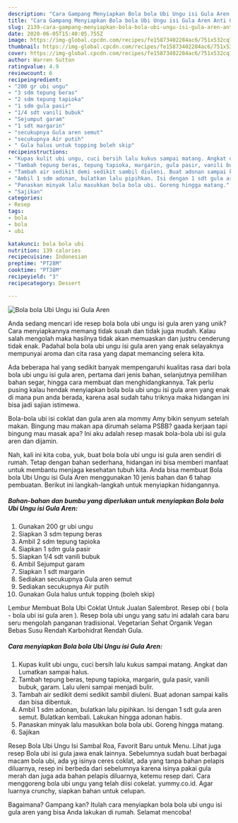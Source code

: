```yaml
---
description: "Cara Gampang Menyiapkan Bola bola Ubi Ungu isi Gula Aren Anti Gagal"
title: "Cara Gampang Menyiapkan Bola bola Ubi Ungu isi Gula Aren Anti Gagal"
slug: 2139-cara-gampang-menyiapkan-bola-bola-ubi-ungu-isi-gula-aren-anti-gagal
date: 2020-06-05T15:40:05.755Z
image: https://img-global.cpcdn.com/recipes/fe15873402284ac6/751x532cq70/bola-bola-ubi-ungu-isi-gula-aren-foto-resep-utama.jpg
thumbnail: https://img-global.cpcdn.com/recipes/fe15873402284ac6/751x532cq70/bola-bola-ubi-ungu-isi-gula-aren-foto-resep-utama.jpg
cover: https://img-global.cpcdn.com/recipes/fe15873402284ac6/751x532cq70/bola-bola-ubi-ungu-isi-gula-aren-foto-resep-utama.jpg
author: Warren Sutton
ratingvalue: 4.9
reviewcount: 6
recipeingredient:
- "200 gr ubi ungu"
- "3 sdm tepung beras"
- "2 sdm tepung tapioka"
- "1 sdm gula pasir"
- "1/4 sdt vanili bubuk"
- "Sejumput garam"
- "1 sdt margarin"
- "secukupnya Gula aren semut"
- "secukupnya Air putih"
- " Gula halus untuk topping boleh skip"
recipeinstructions:
- "Kupas kulit ubi ungu, cuci bersih lalu kukus sampai matang. Angkat dan Lumatkan sampai halus."
- "Tambah tepung beras, tepung tapioka, margarin, gula pasir, vanili bubuk, garam. Lalu uleni sampai menjadi bulir."
- "Tambah air sedikit demi sedikit sambil diuleni. Buat adonan sampai kalis dan bisa dibentuk."
- "Ambil 1 sdm adonan, bulatkan lalu pipihkan. Isi dengan 1 sdt gula aren semut. Bulatkan kembali. Lakukan hingga adonan habis."
- "Panaskan minyak lalu masukkan bola bola ubi. Goreng hingga matang."
- "Sajikan"
categories:
- Resep
tags:
- bola
- bola
- ubi

katakunci: bola bola ubi 
nutrition: 139 calories
recipecuisine: Indonesian
preptime: "PT28M"
cooktime: "PT38M"
recipeyield: "3"
recipecategory: Dessert

---
```



![Bola bola Ubi Ungu isi Gula Aren](https://img-global.cpcdn.com/recipes/fe15873402284ac6/751x532cq70/bola-bola-ubi-ungu-isi-gula-aren-foto-resep-utama.jpg)

Anda sedang mencari ide resep bola bola ubi ungu isi gula aren yang unik? Cara menyiapkannya memang tidak susah dan tidak juga mudah. Kalau salah mengolah maka hasilnya tidak akan memuaskan dan justru cenderung tidak enak. Padahal bola bola ubi ungu isi gula aren yang enak selayaknya mempunyai aroma dan cita rasa yang dapat memancing selera kita.

Ada beberapa hal yang sedikit banyak mempengaruhi kualitas rasa dari bola bola ubi ungu isi gula aren, pertama dari jenis bahan, selanjutnya pemilihan bahan segar, hingga cara membuat dan menghidangkannya. Tak perlu pusing kalau hendak menyiapkan bola bola ubi ungu isi gula aren yang enak di mana pun anda berada, karena asal sudah tahu triknya maka hidangan ini bisa jadi sajian istimewa.

Bola-bola ubi isi coklat dan gula aren ala mommy Amy bikin senyum setelah makan. Bingung mau makan apa dirumah selama PSBB? gaada kerjaan tapi bingung mau masak apa? Ini aku adalah resep masak bola-bola ubi isi gula aren dan dijamin.


Nah, kali ini kita coba, yuk, buat bola bola ubi ungu isi gula aren sendiri di rumah. Tetap dengan bahan sederhana, hidangan ini bisa memberi manfaat untuk membantu menjaga kesehatan tubuh kita. Anda bisa membuat Bola bola Ubi Ungu isi Gula Aren menggunakan 10 jenis bahan dan 6 tahap pembuatan. Berikut ini langkah-langkah untuk menyiapkan hidangannya.

<!--inarticleads1-->

##### Bahan-bahan dan bumbu yang diperlukan untuk menyiapkan Bola bola Ubi Ungu isi Gula Aren:

1. Gunakan 200 gr ubi ungu
1. Siapkan 3 sdm tepung beras
1. Ambil 2 sdm tepung tapioka
1. Siapkan 1 sdm gula pasir
1. Siapkan 1/4 sdt vanili bubuk
1. Ambil Sejumput garam
1. Siapkan 1 sdt margarin
1. Sediakan secukupnya Gula aren semut
1. Sediakan secukupnya Air putih
1. Gunakan  Gula halus untuk topping (boleh skip)


Lembur Membuat Bola Ubi Coklat Untuk Jualan Salembrot. Resep obi ( bola - bola ubi isi gula aren ). Resep bola ubi ungu yang satu ini adalah cara baru seru mengolah panganan tradisional. Vegetarian Sehat Organik Vegan Bebas Susu Rendah Karbohidrat Rendah Gula. 

<!--inarticleads2-->

##### Cara menyiapkan Bola bola Ubi Ungu isi Gula Aren:

1. Kupas kulit ubi ungu, cuci bersih lalu kukus sampai matang. Angkat dan Lumatkan sampai halus.
1. Tambah tepung beras, tepung tapioka, margarin, gula pasir, vanili bubuk, garam. Lalu uleni sampai menjadi bulir.
1. Tambah air sedikit demi sedikit sambil diuleni. Buat adonan sampai kalis dan bisa dibentuk.
1. Ambil 1 sdm adonan, bulatkan lalu pipihkan. Isi dengan 1 sdt gula aren semut. Bulatkan kembali. Lakukan hingga adonan habis.
1. Panaskan minyak lalu masukkan bola bola ubi. Goreng hingga matang.
1. Sajikan


Resep Bola Ubi Ungu Isi Sambal Roa, Favorit Baru untuk Menu. Lihat juga resep Bola ubi isi gula jawa enak lainnya. Sebelumnya sudah buat berbagai macam bola ubi, ada yg isinya ceres coklat, ada yang tanpa bahan pelapis diluarnya, resep ini berbeda dari sebelumnya karena isinya pakai gula merah dan juga ada bahan pelapis diluarnya, ketemu resep dari. Cara menggoreng bola ubi ungu yang telah diisi cokelat. yummy.co.id. Agar luarnya crunchy, siapkan bahan untuk celupan. 

Bagaimana? Gampang kan? Itulah cara menyiapkan bola bola ubi ungu isi gula aren yang bisa Anda lakukan di rumah. Selamat mencoba!
